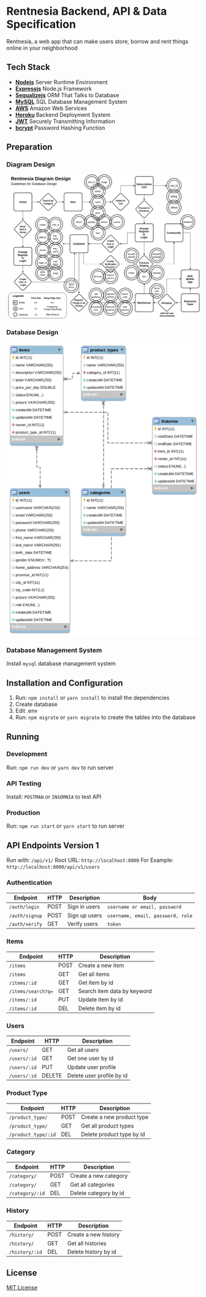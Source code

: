 # Rentnesia Backend, API & Data Specification

Rentnesia, a web app that can make users store, borrow and rent things online in your neighborhood

## Tech Stack

-   [**Nodejs**](http://nodejs.org/) Server Runtime Environment
-   [**Expressjs**](http://expressjs.com/) Node.js Framework
-   [**Sequalizejs**](http://docs.sequelizejs.com/) ORM That Talks to Database
-   [**MySQL**](http://mysql.com/) SQL Database Management System
-   [**AWS**](http://aws.amazon.com/) Amazon Web Services
-   [**Heroku**](http://heroku.com/) Backend Deployment System
-   [**JWT**](http://jwt.io/) Securely Transmitting Information
-   [**bcrypt**](http://github.com/kelektiv/node.bcrypt.js) Password Hashing Function

## Preparation

### Diagram Design

![Rentnesia Flow Diagram Design](./rentnesia-diagram-design.png "Rentnesia Flow Diagram Design")

### Database Design

![Rentnesia Database Design](./rentnesia-database-design.png "Rentnesia Database Design")

### Database Management System

Install `mysql` database management system

## Installation and Configuration

1.  Run: `npm install` or `yarn install` to install the dependencies
2.  Create database
3.  Edit .env
4.  Run: `npm migrate` or `yarn migrate` to create the tables into the database

## Running

### Development

Run: `npm run dev` or `yarn dev` to run server

### API Testing

Install: `POSTMAN` or `INSOMNIA` to test API

### Production

Run: `npm run start` or `yarn start` to run server

## API Endpoints Version 1

Run with: `/api/v1/` 
Root URL: `http://localhost:8000`
For Example: `http://localhost:8000/api/v1/users` 

### Authentication

| Endpoint       | HTTP | Description    | Body                               |
| -------------- | ---- | ---------------| ---------------------------------- |
| `/auth/login`  | POST | Sign in users  | `username or email, password`      |
| `/auth/signup` | POST | Sign up users  | `username, email, password, role`  |
| `/auth/verify` | GET  | Verify users   | `token`                            |

### Items

| Endpoint           | HTTP | Description                 |
| ------------------ | ---- | --------------------------- |
| `/items`           | POST | Create a new item           |
| `/items`           | GET  | Get all items               |
| `/items/:id`       | GET  | Get item by id              |
| `/items/search?q=` | GET  | Search item data by keyword |
| `/items/:id`       | PUT  | Update item by id           |
| `/items/:id`       | DEL  | Delete item by id           |

### Users

| Endpoint     | HTTP   | Description               |
| ------------ | ------ | ------------------------- |
| `/users/`    | GET    | Get all users             |
| `/users/:id` | GET    | Get one user by id        |
| `/users/:id` | PUT    | Update user profile       |
| `/users/:id` | DELETE | Delete user profile by id |


### Product Type

| Endpoint            | HTTP | Description               |
| ------------------- | ---- | ------------------------- |
| `/product_type/`    | POST | Create a new product type |
| `/product_type/`    | GET  | Get all product types     |
| `/product_type/:id` | DEL  | Delete product type by id |

### Category

| Endpoint        | HTTP | Description           |
| --------------- | ---- | --------------------- |
| `/category/`    | POST | Create a new category |
| `/category/`    | GET  | Get all categories    |
| `/category/:id` | DEL  | Delete category by id |

### History

| Endpoint       | HTTP | Description          |
| -------------- | ---- | -------------------- |
| `/history/`    | POST | Create a new history |
| `/history/`    | GET  | Get all histories    |
| `/history/:id` | DEL  | Delete history by id |

## License

[MIT License](./LICENSE)

